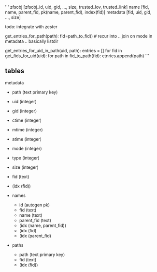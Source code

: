 '''
zfsobj   [zfsobj_id, uid, gid, ..., size, trusted_lov, trusted_link]
name     [fid, name, parent_fid, pk(name, parent_fid), index(fid)]
metadata [fid, uid, gid, ..., size]

todo: integrate with zester

get_entries_for_path(path):
    fid=path_to_fid()
    # recur into .. join on mode in metadata .. basically listdir

get_entries_for_uid_in_path(uid, path):
    entries = []
    for fid in get_fids_for_uid(uid):
       for path in fid_to_path(fid):
          etnries.append(path)
'''

## tables

metadata
  * path (text primary key)
  * uid (integer)
  * gid (integer)
  * ctime (integer)
  * mtime (integer)
  * atime (integer)
  * mode (integer)
  * type (integer)
  * size (integer)
  * fid (text)
  * (idx (fid))

* names
  * id (autogen pk)
  * fid (text)
  * name (text)
  * parent_fid (text)
  * (idx (name, parent_fid))
  * (idx (fid)
  * (idx (parent_fid)

* paths
  * path (text primary key)
  * fid (text)
  * (idx (fid))
